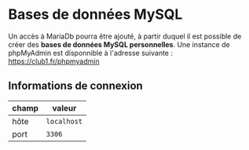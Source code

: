 Bases de données MySQL
======================

Un accès à MariaDb pourra être ajouté, à partir duquel il est possible de
créer des **bases de données MySQL personnelles**. Une instance de phpMyAdmin
est disponnible à l'adresse suivante : <https://club1.fr/phpmyadmin>

Informations de connexion
-------------------------

| champ            | valeur      |
| ---------------- | ----------- |
| hôte             | `localhost` |
| port             | `3306`      |
